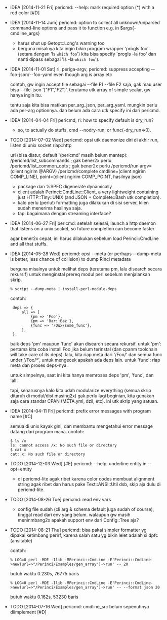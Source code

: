 * IDEA [2014-11-21 Fri] pericmd: --help: mark required option (*) with a red color [#D]
* IDEA [2014-11-14 Jum] pericmd: option to collect all unknown/unparsed command-line options and pass it to function e.g. in $args{-cmdline_args}

  - harus shut up Getopt::Long's warning too
  - berguna misalnya kita ingin bikin program wrapper 'progls foo' (setara dengan
    'ls `which foo`') kita bisa specify 'progls -la foo' dan nanti dipass sebagai
    'ls -la `which foo`').

* IDEA [2014-11-01 Sat] ri, periga-argv, pericmd: suppress accepting --foo-json/--foo-yaml even though arg is array etc

  contoh, gw ingin accept file sebagai --file F1 --file F2 saja, gak mau user bisa
  --file-json '["F1","F2"]'. terutama utk array of simple scalar, gw hanya ingin
  itu.
  
  tentu saja kita bisa matikan per_arg_json, per_arg_yaml. mungkin perlu ada
  per-arg optionnya. dan belum ada cara utk specify ini dari pericmd.

* IDEA [2014-04-04 Fri] pericmd, ri: how to specify default is dry_run?

  - so, to actually do stuffs, cmd --nodry-run, or func(-dry_run=>0).

* TODO [2014-07-02 Wed] pericmd: opsi utk daemonize diri di akhir run, listen di unix socket riap::http

  uri (bisa diatur, default '/pericmd' masih belum mantep):
  /pericmd/list_subcommands ; gak bener2x perlu
  /pericmd/list_common_opts ; gak bener2x perlu
  /pericmd/run       argv=(client ngirim @ARGV)
  /pericmd/complete  cmdline=(client ngirim COMP_LINE), point=(client ngirim COMP_POINT, hasilnya json)
  
  - package dan %SPEC digenerate dynamically
  - client adalah Perinci::CmdLine::Client, a very lightweight containing just
    HTTP::Tiny::UNIX (and JSON + Complete::Bash utk completion).
  - kalo perlu (perlu!) formatting juga dilakukan di sisi server, klien sudah
    menerima hasilnya saja.
  - tapi bagaimana dengan streaming interface?

* IDEA [2014-06-27 Fri] pericmd: setelah selesai, launch a http daemon that listens on a unix socket, so future completion can become faster

  agar bener2x cepat, ini harus dilakukan sebelum load Perinci::CmdLine and all
  that stuffs.

* IDEA [2014-05-28 Wed] pericmd: opsi --meta (or perhaps --dump-meta is better, less chance of collision) to dump Rinci metadata

  berguna misalnya untuk melihat deps (terutama pm, lalu disearch secara rekursif)
  untuk menginstal prereq modul perl sebelum menjalankan skrip.
  

      % script --dump-meta | install-perl-module-deps
  
  contoh:
  

       deps => {
           all => [
               {pm => 'Foo'},
               {pm => 'Bar::Baz'},
               {func => '/Qux/some_func'},
           ],
       },
  
  baik deps 'pm' maupun 'func' akan disearch secara rekursif. untuk 'pm': pertama
  kita coba install Foo jika belum terinstal (dan cpanm toolchain will take care
  of its deps). lalu, kita riap meta dari '/Foo/' dan semua func under '/Foo/*',
  untuk mengecek apakah ada deps lain. untuk 'func': riap meta dan proses
  deps-nya.
  
  untuk simpelnya, saat ini kita hanya memroses deps 'pm', 'func', dan 'all'.
  
  tapi, seharusnya kalo kita udah modularize everything (semua skrip ditaruh di
  modul/dist masing2x) gak perlu lagi beginian, kita gunakan saja cara standar
  CPAN (META.yml, dzil, etc). ini utk skrip yang satuan.

* IDEA [2014-04-11 Fri] pericmd: prefix error messages with program name [#C]

  semua di unix kayak gini, dan membantu mengetahui error message datang dari
  program mana. contoh:

      $ ls /x
      ls: cannot access /x: No such file or directory
      $ cat x
      cat: x: No such file or directory

* TODO [2014-12-03 Wed] [#E] pericmd: --help: underline entity in --opt=entity

  - di pericmd-lite agak ribet karena color codes membuat alignment string agak
    ribet dan harus pake Text::ANSI::Util dsb, skip aja dulu di pericmd-lite.

* TODO [2014-08-26 Tue] pericmd: read env vars

  - config file sudah (cli arg & schema default juga sudah of course), tinggal
    read dari env yang belum. walaupun gw masih meninmbang2x apakah support env
    dari Config::Tree aja?

* TODO [2014-08-21 Thu] pericmd: bisa pakai simpler formatter yg dipakai ketimbang perirf, karena salah satu yg bikin lelet adalah si dpfc (ansitable)

  contoh:

      % LOG=0 perl -MDE -Ilib -MPerinci::CmdLine -E'Perinci::CmdLine->new(url=>"/Perinci/Examples/gen_array")->run' -- 20
  butuh waktu 0.230s, 76775 baris

      % LOG=0 perl -MDE -Ilib -MPerinci::CmdLine -E'Perinci::CmdLine->new(url=>"/Perinci/Examples/gen_array")->run' -- --format json 20
  butuh waktu 0.162s, 53230 baris

* TODO [2014-07-16 Wed] pericmd: cmdline_src belum sepenuhnya diimplement [#D]
